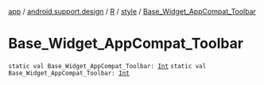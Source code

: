 [app](../../../index.md) / [android.support.design](../../index.md) / [R](../index.md) / [style](index.md) / [Base_Widget_AppCompat_Toolbar](.)

# Base_Widget_AppCompat_Toolbar

`static val Base_Widget_AppCompat_Toolbar: `[`Int`](https://kotlinlang.org/api/latest/jvm/stdlib/kotlin/-int/index.html)
`static val Base_Widget_AppCompat_Toolbar: `[`Int`](https://kotlinlang.org/api/latest/jvm/stdlib/kotlin/-int/index.html)